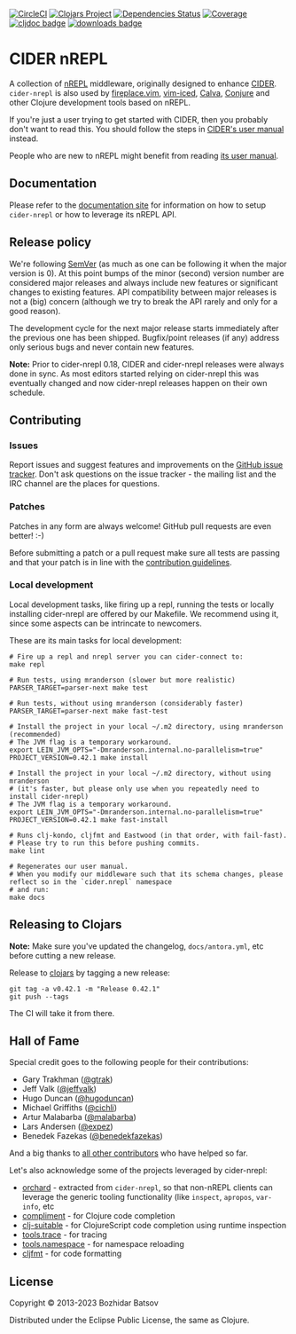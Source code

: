 [![CircleCI](https://circleci.com/gh/clojure-emacs/cider-nrepl/tree/master.svg?style=svg)](https://circleci.com/gh/clojure-emacs/cider-nrepl/tree/master)
[![Clojars Project](https://img.shields.io/clojars/v/cider/cider-nrepl.svg)](https://clojars.org/cider/cider-nrepl)
[![Dependencies Status](https://versions.deps.co/clojure-emacs/cider-nrepl/status.svg)](https://versions.deps.co/clojure-emacs/cider-nrepl)
[![Coverage](https://codecov.io/gh/clojure-emacs/cider-nrepl/branch/master/graph/badge.svg)](https://codecov.io/gh/clojure-emacs/cider-nrepl/)
[![cljdoc badge](https://cljdoc.org/badge/cider/cider-nrepl)](https://cljdoc.org/d/cider/cider-nrepl/CURRENT)
[![downloads badge](https://versions.deps.co/cider/cider-nrepl/downloads.svg)](https://clojars.org/cider/cider-nrepl)

# CIDER nREPL

A collection of [nREPL](https://github.com/nrepl/nrepl)
middleware, originally designed to enhance
[CIDER](https://github.com/clojure-emacs/cider).
`cider-nrepl` is also used by [fireplace.vim](https://github.com/tpope/vim-fireplace), [vim-iced](https://github.com/liquidz/vim-iced),
[Calva](https://calva.io/), [Conjure](https://github.com/Olical/conjure) and other Clojure development tools based on nREPL.

If you're just a user trying to get started with CIDER, then you
probably don't want to read this. You should follow the steps in
[CIDER's user manual](https://docs.cider.mx) instead.

People who are new to nREPL might benefit from reading [its
user manual](https://nrepl.org).

## Documentation

Please refer to the [documentation site](https://docs.cider.mx/cider-nrepl) for
information on how to setup `cider-nrepl` or how to leverage its nREPL API.

## Release policy

We're following [SemVer](http://semver.org/) (as much as one can be
following it when the major version is 0). At this point bumps of the
minor (second) version number are considered major releases and always
include new features or significant changes to existing features. API
compatibility between major releases is not a (big) concern (although we try
to break the API rarely and only for a good reason).

The development cycle for the next major
release starts immediately after the previous one has been
shipped. Bugfix/point releases (if any) address only serious bugs and
never contain new features.

**Note:** Prior to cider-nrepl 0.18, CIDER and cider-nrepl releases
were always done in sync. As most editors started relying on cider-nrepl
this was eventually changed and now cider-nrepl releases happen on their
own schedule.

## Contributing

### Issues

Report issues and suggest features and improvements on the
[GitHub issue tracker](https://github.com/clojure-emacs/cider-nrepl/issues). Don't
ask questions on the issue tracker - the mailing list and the IRC
channel are the places for questions.

### Patches

Patches in any form are always welcome! GitHub pull requests are even better! :-)

Before submitting a patch or a pull request make sure all tests are
passing and that your patch is in line with the [contribution
guidelines](.github/CONTRIBUTING.md).

### Local development

Local development tasks, like firing up a repl, running the tests or locally installing cider-nrepl are offered by our Makefile.
We recommend using it, since some aspects can be intrincate to newcomers.

These are its main tasks for local development:

```
# Fire up a repl and nrepl server you can cider-connect to:
make repl

# Run tests, using mranderson (slower but more realistic)
PARSER_TARGET=parser-next make test

# Run tests, without using mranderson (considerably faster)
PARSER_TARGET=parser-next make fast-test

# Install the project in your local ~/.m2 directory, using mranderson (recommended)
# The JVM flag is a temporary workaround.
export LEIN_JVM_OPTS="-Dmranderson.internal.no-parallelism=true"
PROJECT_VERSION=0.42.1 make install

# Install the project in your local ~/.m2 directory, without using mranderson
# (it's faster, but please only use when you repeatedly need to install cider-nrepl)
# The JVM flag is a temporary workaround.
export LEIN_JVM_OPTS="-Dmranderson.internal.no-parallelism=true"
PROJECT_VERSION=0.42.1 make fast-install

# Runs clj-kondo, cljfmt and Eastwood (in that order, with fail-fast).
# Please try to run this before pushing commits.
make lint

# Regenerates our user manual.
# When you modify our middleware such that its schema changes, please reflect so in the `cider.nrepl` namespace
# and run:
make docs
```

## Releasing to Clojars

**Note:** Make sure you've updated the changelog, `docs/antora.yml`, etc
before cutting a new release.

Release to [clojars](https://clojars.org/) by tagging a new release:

```
git tag -a v0.42.1 -m "Release 0.42.1"
git push --tags
```

The CI will take it from there.

## Hall of Fame

Special credit goes to the following people for their contributions:

- Gary Trakhman ([@gtrak](https://github.com/gtrak))
- Jeff Valk ([@jeffvalk](https://github.com/jeffvalk))
- Hugo Duncan ([@hugoduncan](https://github.com/hugoduncan))
- Michael Griffiths ([@cichli](https://github.com/cichli))
- Artur Malabarba ([@malabarba](https://github.com/malabarba))
- Lars Andersen ([@expez](https://github.com/expez))
- Benedek Fazekas ([@benedekfazekas](https://github.com/benedekfazekas))

And a big thanks to
[all other contributors](https://github.com/clojure-emacs/cider-nrepl/graphs/contributors)
who have helped so far.

Let's also acknowledge some of the projects leveraged by cider-nrepl:

* [orchard][] - extracted from `cider-nrepl`, so that non-nREPL clients can leverage the generic tooling functionality (like `inspect`, `apropos`, `var-info`, etc
* [compliment][] - for Clojure code completion
* [clj-suitable][] - for ClojureScript code completion using runtime inspection
* [tools.trace][] - for tracing
* [tools.namespace][] - for namespace reloading
* [cljfmt][] - for code formatting

## License

Copyright © 2013-2023 Bozhidar Batsov

Distributed under the Eclipse Public License, the same as Clojure.

[orchard]: https://github.com/clojure-emacs/orchard
[compliment]: https://github.com/alexander-yakushev/compliment
[clj-suitable]: https://github.com/clojure-emacs/clj-suitable
[tools.trace]: https://github.com/clojure/tools.trace
[tools.namespace]: https://github.com/clojure/tools.namespace
[cljfmt]: https://github.com/weavejester/cljfmt
[vim-replant]: https://github.com/SevereOverfl0w/vim-replant
[vim-fireplace]: https://github.com/tpope/vim-fireplace
[mranderson]: https://github.com/benedekfazekas/mranderson
